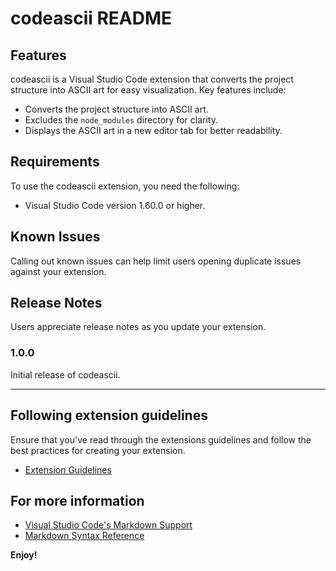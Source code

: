 # codeascii README

## Features

codeascii is a Visual Studio Code extension that converts the project structure into ASCII art for easy visualization. Key features include:

- Converts the project structure into ASCII art.
- Excludes the `node_modules` directory for clarity.
- Displays the ASCII art in a new editor tab for better readability.

## Requirements

To use the codeascii extension, you need the following:

- Visual Studio Code version 1.60.0 or higher.

## Known Issues

Calling out known issues can help limit users opening duplicate issues against your extension.

## Release Notes

Users appreciate release notes as you update your extension.

### 1.0.0

Initial release of codeascii.

---

## Following extension guidelines

Ensure that you've read through the extensions guidelines and follow the best practices for creating your extension.

- [Extension Guidelines](https://code.visualstudio.com/api/references/extension-guidelines)

## For more information

- [Visual Studio Code's Markdown Support](http://code.visualstudio.com/docs/languages/markdown)
- [Markdown Syntax Reference](https://help.github.com/articles/markdown-basics/)

**Enjoy!**
